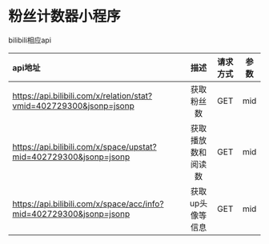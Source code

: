 # 粉丝计数器小程序

bilibili相应api

| api地址 |描述| 请求方式 | 参数 |
| :------ |:------:| :------: | :--: |
| https://api.bilibili.com/x/relation/stat?vmid=402729300&jsonp=jsonp | 获取粉丝数 | GET |mid|
| https://api.bilibili.com/x/space/upstat?mid=402729300&jsonp=jsonp | 获取播放数和阅读数 | GET |mid|
| https://api.bilibili.com/x/space/acc/info?mid=402729300&jsonp=jsonp | 获取up头像等信息 | GET |mid|



